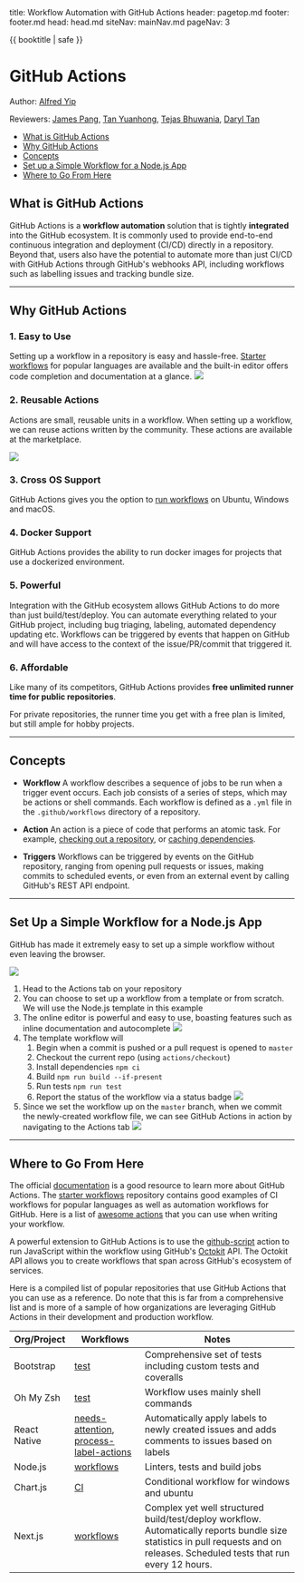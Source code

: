 <frontmatter>
  title: Workflow Automation with GitHub Actions
  header: pagetop.md
  footer: footer.md
  head: head.md
  siteNav: mainNav.md
  pageNav: 3
</frontmatter>

<div class="website-content">

{{ booktitle | safe }}

# GitHub Actions

Author: [Alfred Yip](https://github.com/alyip98)

Reviewers: [James Pang](https://github.com/jamessspanggg), [Tan Yuanhong](https://github.com/le0tan), [Tejas Bhuwania](https://github.com/Tejas2805), [Daryl Tan](https://github.com/openorclose)


<box id="article-toc">

* [What is GitHub Actions‎](#what-is-github-actions)
* [Why GitHub Actions‎](#why-github-actions)
* [Concepts](#concepts)
* [Set up a Simple Workflow for a Node.js App](#set-up-a-simple-workflow-for-a-node-js-app)
* [Where to Go From Here‎](#where-to-go-from-here)
</box>

## What is GitHub Actions
<!--Explain how X fits into the big picture of SE. Describe it relative to topics the reader is likely to know.-->

GitHub Actions is a **workflow automation** solution that is tightly **integrated** into the GitHub ecosystem. 
It is commonly used to provide end-to-end continuous integration and deployment (CI/CD) directly in a repository. 
Beyond that, users also have the potential to automate more than just CI/CD with GitHub Actions through GitHub's webhooks API,
including workflows such as labelling issues and tracking bundle size.

---

## Why GitHub Actions
<!--Motivate the reader to learn about X. Describe benefits of X to make the reader interested in X. Try to give a balanced view of by mentioning also WHY NOT X i.e., mention both advantages and disadvantages.-->

### 1. Easy to Use
Setting up a workflow in a repository is easy and hassle-free. [Starter workflows](https://github.com/actions/starter-workflows) for popular languages are available and the built-in editor offers code completion and documentation at a glance.
![](images/editor.png)

### 2. Reusable Actions
Actions are small, reusable units in a workflow. When setting up a workflow, we can reuse actions written by the community. These actions are available at the marketplace.


![](images/marketplace.png)



### 3. Cross OS Support
GitHub Actions gives you the option to [run workflows](https://help.github.com/en/actions/reference/virtual-environments-for-github-hosted-runners#supported-runners-and-hardware-resources) on Ubuntu, Windows and macOS.

### 4. Docker Support
GitHub Actions provides the ability to run docker images for projects that use a dockerized environment.

### 5. Powerful
Integration with the GitHub ecosystem allows GitHub Actions to do more than just build/test/deploy. You can automate everything related to your GitHub project, including bug triaging, labeling, automated dependency updating etc.
Workflows can be triggered by events that happen on GitHub and will have access to the context of the issue/PR/commit that triggered it. 

### 6. Affordable
Like many of its competitors, GitHub Actions provides **free unlimited runner time for public repositories**. 

For private repositories, the runner time you get with a free plan is limited, but still ample for hobby projects.

---

## Concepts
<!--This is a simple high-level overview of the tool to give the reader some concrete sense of X (as opposed to limiting to an entirely abstract description). It's useful to give concrete examples such as code examples. Do not try to 'teach' how to use the X (assuming your in the style of a tutorial. If the tool is worth learning, there must be good tutorials about it already.-->

* **Workflow**
    A workflow describes a sequence of jobs to be run when a trigger event occurs. 
    Each job consists of a series of steps, which may be actions or shell commands. 
    Each workflow is defined as a `.yml` file in the `.github/workflows` directory of a repository.

* **Action**
    An action is a piece of code that performs an atomic task. 
    For example, [checking out a repository](https://github.com/actions/checkout), or [caching dependencies](https://github.com/actions/cache).

* **Triggers**
    Workflows can be triggered by events on the GitHub repository, ranging from opening pull requests or issues, making commits to scheduled events, or even from an external event by calling GitHub's REST API endpoint.

---

## Set Up a Simple Workflow for a Node.js App
<!--
Provide a learning path for the reader. Try to give one good learning path rather than many random resources.
--> 

GitHub has made it extremely easy to set up a simple workflow without even leaving the browser. 

![](images/actions-tab.png)

1. Head to the Actions tab on your repository
1. You can choose to set up a workflow from a template or from scratch. We will use the Node.js template in this example
1. The online editor is powerful and easy to use, boasting features such as inline documentation and autocomplete
![](images/editor.png)
1. The template workflow will
    1. Begin when a commit is pushed or a pull request is opened to `master`
    1. Checkout the current repo (using `actions/checkout`)
    1. Install dependencies `npm ci`
    1. Build `npm run build --if-present`
    1. Run tests `npm run test`
    1. Report the status of the workflow via a status badge
    ![](images/status.png)
1. Since we set the workflow up on the `master` branch, when we commit the newly-created workflow file, we can see GitHub Actions in action by navigating to the Actions tab
    ![](images/progress.png)

---

## Where to Go From Here
<!--
Give more resources. Instead of listing a lot of links, provide a brief summary of what value each resource can provide the reader.
-->
The official [documentation](https://help.github.com/en/actions) is a good resource to learn more about GitHub Actions.
The [starter workflows](https://github.com/actions/starter-workflows) repository contains good examples of 
CI workflows for popular languages as well as automation workflows for GitHub.
Here is a list of [awesome actions](https://github.com/sdras/awesome-actions) that you can use when writing your workflow.
 

A powerful extension to GitHub Actions is to use the [github-script](https://github.com/actions/github-script) action 
to run JavaScript within the workflow using GitHub's [Octokit](https://octokit.github.io/rest.js/v17/) API. 
The Octokit API allows you to create workflows that span across GitHub's ecosystem of services.

Here is a compiled list of popular repositories that use GitHub Actions that you can use as a reference. Do note that this is far from a comprehensive list and is more of a sample of how organizations are leveraging GitHub Actions in their development and production workflow.

<panel header="Examples of different ways GitHub Actions can be used">

Org/Project | Workflows | Notes
--- | --- | ---
Bootstrap | [test](https://github.com/twbs/bootstrap/blob/master/.github/workflows/test.yml) | Comprehensive set of tests including custom tests and coveralls
Oh My Zsh | [test](https://github.com/ohmyzsh/ohmyzsh/blob/master/.github/workflows/main.yml) | Workflow uses mainly shell commands
React Native | [needs-attention](https://github.com/facebook/react-native/blob/master/.github/workflows/needs-attention.yml), [process-label-actions](https://github.com/facebook/react-native/blob/master/.github/workflows/process-label-actions.yml) | Automatically apply labels to newly created issues and adds comments to issues based on labels
Node.js | [workflows](https://github.com/nodejs/node/tree/master/.github/workflows) | Linters, tests and build jobs
Chart.js | [CI](https://github.com/chartjs/Chart.js/blob/master/.github/workflows/ci.yml) | Conditional workflow for windows and ubuntu
Next.js | [workflows](https://github.com/zeit/next.js/tree/canary/.github/workflows) | Complex yet well structured build/test/deploy workflow. Automatically reports bundle size statistics in pull requests and on releases. Scheduled tests that run every 12 hours.

</panel>
